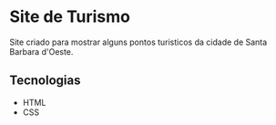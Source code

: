 # Site de Turismo

Site criado para mostrar alguns pontos turisticos da cidade de Santa Barbara d'Oeste.

## Tecnologias

- HTML
- CSS